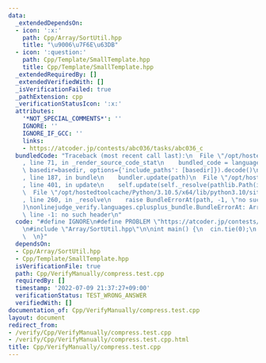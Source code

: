 ```yaml
---
data:
  _extendedDependsOn:
  - icon: ':x:'
    path: Cpp/Array/SortUtil.hpp
    title: "\u9006\u7F6E\u63DB"
  - icon: ':question:'
    path: Cpp/Template/SmallTemplate.hpp
    title: Cpp/Template/SmallTemplate.hpp
  _extendedRequiredBy: []
  _extendedVerifiedWith: []
  _isVerificationFailed: true
  _pathExtension: cpp
  _verificationStatusIcon: ':x:'
  attributes:
    '*NOT_SPECIAL_COMMENTS*': ''
    IGNORE: ''
    IGNORE_IF_GCC: ''
    links:
    - https://atcoder.jp/contests/abc036/tasks/abc036_c
  bundledCode: "Traceback (most recent call last):\n  File \"/opt/hostedtoolcache/Python/3.10.5/x64/lib/python3.10/site-packages/onlinejudge_verify/documentation/build.py\"\
    , line 71, in _render_source_code_stat\n    bundled_code = language.bundle(stat.path,\
    \ basedir=basedir, options={'include_paths': [basedir]}).decode()\n  File \"/opt/hostedtoolcache/Python/3.10.5/x64/lib/python3.10/site-packages/onlinejudge_verify/languages/cplusplus.py\"\
    , line 187, in bundle\n    bundler.update(path)\n  File \"/opt/hostedtoolcache/Python/3.10.5/x64/lib/python3.10/site-packages/onlinejudge_verify/languages/cplusplus_bundle.py\"\
    , line 401, in update\n    self.update(self._resolve(pathlib.Path(included), included_from=path))\n\
    \  File \"/opt/hostedtoolcache/Python/3.10.5/x64/lib/python3.10/site-packages/onlinejudge_verify/languages/cplusplus_bundle.py\"\
    , line 260, in _resolve\n    raise BundleErrorAt(path, -1, \"no such header\"\
    )\nonlinejudge_verify.languages.cplusplus_bundle.BundleErrorAt: Array/SortUtil.hpp:\
    \ line -1: no such header\n"
  code: "#define IGNORE\n#define PROBLEM \"https://atcoder.jp/contests/abc036/tasks/abc036_c\"\
    \n#include \"Array/SortUtil.hpp\"\n\nint main() {\n  cin.tie(0);\n  ios::sync_with_stdio(false);\n\
    \  \n}"
  dependsOn:
  - Cpp/Array/SortUtil.hpp
  - Cpp/Template/SmallTemplate.hpp
  isVerificationFile: true
  path: Cpp/VerifyManually/compress.test.cpp
  requiredBy: []
  timestamp: '2022-07-09 21:37:27+09:00'
  verificationStatus: TEST_WRONG_ANSWER
  verifiedWith: []
documentation_of: Cpp/VerifyManually/compress.test.cpp
layout: document
redirect_from:
- /verify/Cpp/VerifyManually/compress.test.cpp
- /verify/Cpp/VerifyManually/compress.test.cpp.html
title: Cpp/VerifyManually/compress.test.cpp
---
```

